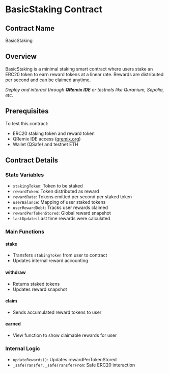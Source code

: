# BasicStaking Contract

## Contract Name
BasicStaking

## Overview
BasicStaking is a minimal staking smart contract where users stake an ERC20 token to earn reward tokens at a linear rate. Rewards are distributed per second and can be claimed anytime.

*Deploy and interact through **QRemix IDE** or testnets like Quranium, Sepolia, etc.*

## Prerequisites

To test this contract:
* ERC20 staking token and reward token
* QRemix IDE access ([qremix.org](https://qremix.org))
* Wallet (QSafe) and testnet ETH

## Contract Details

### State Variables

- `stakingToken`: Token to be staked
- `rewardToken`: Token distributed as reward
- `rewardRate`: Tokens emitted per second per staked token
- `userBalance`: Mapping of user staked tokens
- `userRewardDebt`: Tracks user rewards claimed
- `rewardPerTokenStored`: Global reward snapshot
- `lastUpdate`: Last time rewards were calculated

### Main Functions

#### stake
- Transfers `stakingToken` from user to contract
- Updates internal reward accounting

#### withdraw
- Returns staked tokens
- Updates reward snapshot

#### claim
- Sends accumulated reward tokens to user

#### earned
- View function to show claimable rewards for user

### Internal Logic

- `updateRewards()`: Updates rewardPerTokenStored
- `_safeTransfer`, `_safeTransferFrom`: Safe ERC20 interaction
